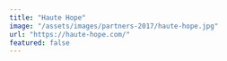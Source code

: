 ```yaml
---
title: "Haute Hope"
image: "/assets/images/partners-2017/haute-hope.jpg"
url: "https://haute-hope.com/"
featured: false
---
```

